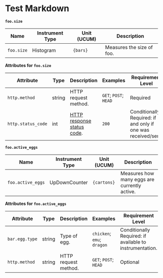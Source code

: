 # Test Markdown

**`foo.size`**
<!-- semconv metric.foo.size(metric_table) -->
| Name     | Instrument Type | Unit (UCUM) | Description    |
| -------- | --------------- | ----------- | -------------- |
| `foo.size` | Histogram | `{bars}` | Measures the size of foo. |
<!-- endsemconv -->

**Attributes for `foo.size`**
<!-- semconv metric.foo.size -->
| Attribute  | Type | Description  | Examples  | Requirement Level |
|---|---|---|---|---|
| `http.method` | string | HTTP request method. | `GET`; `POST`; `HEAD` | Required |
| `http.status_code` | int | [HTTP response status code](https://tools.ietf.org/html/rfc7231#section-6). | `200` | Conditionally Required: if and only if one was received/sent. |
<!-- endsemconv -->

**`foo.active_eggs`**
<!-- semconv metric.foo.active_eggs(metric_table) -->
| Name     | Instrument Type | Unit (UCUM) | Description    |
| -------- | --------------- | ----------- | -------------- |
| `foo.active_eggs` | UpDownCounter | `{cartons}` | Measures how many eggs are currently active. |
<!-- endsemconv -->

**Attributes for `foo.active_eggs`**
<!-- semconv metric.foo.active_eggs -->
| Attribute  | Type | Description  | Examples  | Requirement Level |
|---|---|---|---|---|
| `bar.egg.type` | string | Type of egg. | `chicken`; `emu`; `dragon` | Conditionally Required: if available to instrumentation. |
| `http.method` | string | HTTP request method. | `GET`; `POST`; `HEAD` | Optional |
<!-- endsemconv -->
